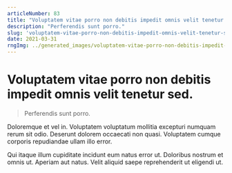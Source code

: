 ```yaml
---
articleNumber: 83
title: "Voluptatem vitae porro non debitis impedit omnis velit tenetur sed."
description: "Perferendis sunt porro."
slug: 'voluptatem-vitae-porro-non-debitis-impedit-omnis-velit-tenetur-sed.'
date: 2021-03-31
rngImg: ../generated_images/voluptatem-vitae-porro-non-debitis-impedit-omnis-velit-tenetur-sed..jpg
---
```


# Voluptatem vitae porro non debitis impedit omnis velit tenetur sed.

> Perferendis sunt porro.

Doloremque et vel in. Voluptatem voluptatum mollitia excepturi numquam rerum sit odio. Deserunt dolorem occaecati non quasi. Voluptatem cumque corporis repudiandae ullam illo error.
 Qui itaque illum cupiditate incidunt eum natus error ut. Doloribus nostrum et omnis ut. Aperiam aut natus. Velit aliquid saepe reprehenderit ut eligendi ut.
